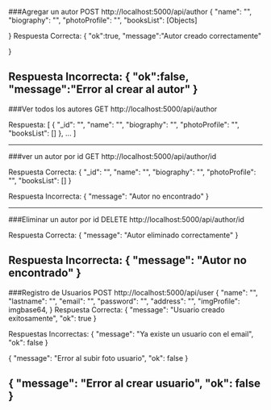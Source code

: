
###Agregar un autor
POST http://localhost:5000/api/author
{
    "name": "",
    "biography": "",
    "photoProfile": "",
    "booksList": [Objects]

}
Respuesta Correcta:
{
    "ok":true,
    "message":"Autor creado correctamente"

}

Respuesta Incorrecta:
{
    "ok":false,
    "message":"Error al crear al autor"
}
---------------------------------------------------------------------------------

###Ver todos los autores
GET http://localhost:5000/api/author


Respuesta:
[
    {
        "_id": "",
        "name": "",
        "biography": "",
        "photoProfile": "",
        "booksList": []
    }, ...
]


---------------------------------------------------------------------------------
###ver un autor por id
GET http://localhost:5000/api/author/id

Respuesta Correcta:
{
    "_id": "",
    "name": "",
    "biography": "",
    "photoProfile": "",
    "booksList": []
}

Respuesta Incorrecta:
{
    "message": "Autor no encontrado"
}


------------------------------------------------------------------------------------
###Eliminar un autor por id
DELETE http://localhost:5000/api/author/id

Respuesta Correcta:
{
    "message": "Autor eliminado correctamente"
}

Respuesta Incorrecta:
{
    "message": "Autor no encontrado"
}
-------------------------------------------------------------------------------------

###Registro de Usuarios
POST http://localhost:5000/api/user
{
    "name": "",
    "lastname": "",
    "email": "",
    "password": "",
    "address": "",
    "imgProfile": imgbase64,
}
Respuesta Correcta:
{
    "message": "Usuario creado exitosamente",
    "ok": true
}

Respuestas Incorrectas:
{
    "message": "Ya existe un usuario con el email",
    "ok": false
}

{
    "message": "Error al subir foto usuario",
    "ok": false
}

{
    "message": "Error al crear usuario",
    "ok": false
}
---------------------------------------------------------------------------------

